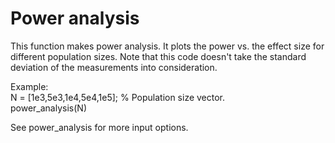 # Power analysis

This function makes power analysis. It plots the power vs. the effect size for different population sizes. Note that this code doesn't take the standard deviation of the measurements into consideration.

Example:  
N = [1e3,5e3,1e4,5e4,1e5]; % Population size vector.  
power_analysis(N)

See power_analysis for more input options.
